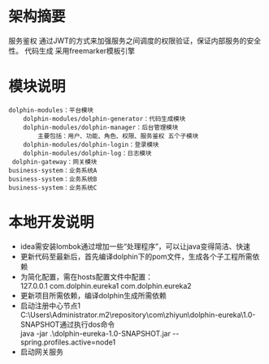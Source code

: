 # 架构摘要
服务鉴权
通过JWT的方式来加强服务之间调度的权限验证，保证内部服务的安全性。
代码生成
采用freemarker模板引擎

# 模块说明  
    dolphin-modules：平台模块    
        dolphin-modules/dolphin-generator：代码生成模块  
        dolphin-modules/dolphin-manager：后台管理模块  
            主要包括：用户、功能、角色、权限、服务鉴权 五个子模块  
        dolphin-modules/dolphin-login：登录模块  
        dolphin-modules/dolphin-log：日志模块  
     dolphin-gateway：网关模块  
    business-system：业务系统A  
    business-system：业务系统B  
    business-system：业务系统C  
 # 本地开发说明  
* idea需安装lombok通过增加一些“处理程序”，可以让java变得简洁、快速    
* 更新代码至最新后，首先编译dolphin下的pom文件，生成各个子工程所需依赖    
* 为简化配置，需在hosts配置文件中配置：  
    127.0.0.1 com.dolphin.eureka1 com.dolphin.eureka2    
* 更新项目所需依赖，编译dolphin生成所需依赖
* 启动注册中心节点1
    C:\Users\Administrator\.m2\repository\com\zhiyun\dolphin-eureka\1.0-SNAPSHOT通过执行dos命令  
     java -jar .\dolphin-eureka-1.0-SNAPSHOT.jar --spring.profiles.active=node1
* 启动网关服务  

